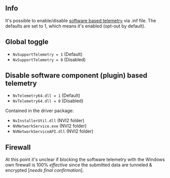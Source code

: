 ## Info

It's possible to enable/disable [software based telemetry](https://en.wikipedia.org/wiki/Telemetry#Software) via .inf file. The defaults are set to 1, which means it's enabled (opt-out by default).


## Global toggle

* `NvSupportTelemetry = 1` (Default)
* `NvSupportTelemetry = 0` (Disabled)


## Disable software component (plugin) based telemetry

* `NvTelemetry64.dll = 1` (Default)
* `NvTelemetry64.dll = 0` (Disabled)


Contained in the driver package:
* `NvInstallerUtil.dll` (NVI2 folder)
* `NVNetworkService.exe` (NVI2 folder)
* `NVNetworkServiceAPI.dll` (NVI2 folder)


## Firewall

At this point it's unclear if blocking the software telemetry with the Windows own firewall is 100% _effective_ since the submitted data are tunneled & encrypted [_needs final confirmation_].
